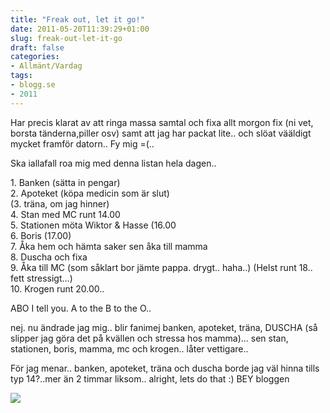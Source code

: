 ```yaml
---
title: "Freak out, let it go!"
date: 2011-05-20T11:39:29+01:00
slug: freak-out-let-it-go
draft: false
categories:
- Allmänt/Vardag
tags:
- blogg.se
- 2011
---
```

Har precis klarat av att ringa massa samtal och fixa allt morgon fix (ni vet, borsta tänderna,piller osv) samt att jag har packat lite.. och slöat vääldigt mycket framför datorn.. Fy mig =(..  
  
Ska iallafall roa mig med denna listan hela dagen..  
  
1\. Banken (sätta in pengar)  
2\. Apoteket (köpa medicin som är slut)  
(3. träna, om jag hinner)  
4\. Stan med MC runt 14.00  
5\. Stationen möta Wiktor & Hasse (16.00  
6\. Boris (17.00)  
7\. Åka hem och hämta saker sen åka till mamma  
8\. Duscha och fixa  
9\. Åka till MC (som såklart bor jämte pappa. drygt.. haha..) (Helst runt 18.. fett stressigt...)  
10\. Krogen runt 20.00..  
  
ABO I tell you. A to the B to the O..  
  
nej. nu ändrade jag mig.. blir fanimej banken, apoteket, träna, DUSCHA (så slipper jag göra det på kvällen och stressa hos mamma)... sen stan, stationen, boris, mamma, mc och krogen.. låter vettigare..  
  
För jag menar.. banken, apoteket, träna och duscha borde jag väl hinna tills typ 14?..mer än 2 timmar liksom.. alright, lets do that :) BEY bloggen  
  
![](/assets/images/blogg.se/lululululu_148739896.jpg)